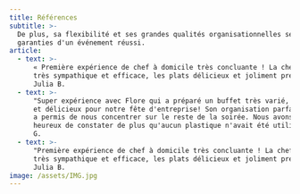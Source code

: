```yaml
---
title: Références
subtitle: >-
  De plus, sa flexibilité et ses grandes qualités organisationnelles seront les
  garanties d'un événement réussi.
article:
  - text: >-
      « Première expérience de chef à domicile très concluante ! La chef était
      très sympathique et efficace, les plats délicieux et joliment présentés. »
      Julia B.
  - text: >-
      "Super expérience avec Flore qui a préparé un buffet très varié, original
      et délicieux pour notre fête d'entreprise! Son organisation parfaite nous
      a permis de nous concentrer sur le reste de la soirée. Nous avons été très
      heureux de constater de plus qu'aucun plastique n'avait été utilisé" Alix
      G.
  - text: >-
      "Première expérience de chef à domicile très concluante ! La chef était
      très sympathique et efficace, les plats délicieux et joliment présentés"
      Julia B.
image: /assets/IMG.jpg
---
```


